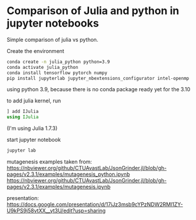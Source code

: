 # Comparison of Julia and python in jupyter notebooks

Simple comparison of julia vs python.

Create the environment
```bash
conda create -n julia_python python=3.9
conda activate julia_python
conda install tensorflow pytorch numpy
pip install jupyterlab jupyter_nbextensions_configurator intel-openmp
```
using python 3.9, because there is no conda package ready yet for the 3.10

to add julia kernel, run
```julia
] add IJulia
using IJulia
```
(I'm using Julia 1.7.3)

start jupyter notebook
```bash
jupyter lab
```

mutagenesis examples taken from:
https://nbviewer.org/github/CTUAvastLab/JsonGrinder.jl/blob/gh-pages/v2.3.1/examples/mutagenesis_python.ipynb
https://nbviewer.org/github/CTUAvastLab/JsonGrinder.jl/blob/gh-pages/v2.3.1/examples/mutagenesis.ipynb

presentation: https://docs.google.com/presentation/d/17iJz3msb9cYPzNDW2RMl1ZY-U9kPS9j58vtXX__yt3U/edit?usp=sharing